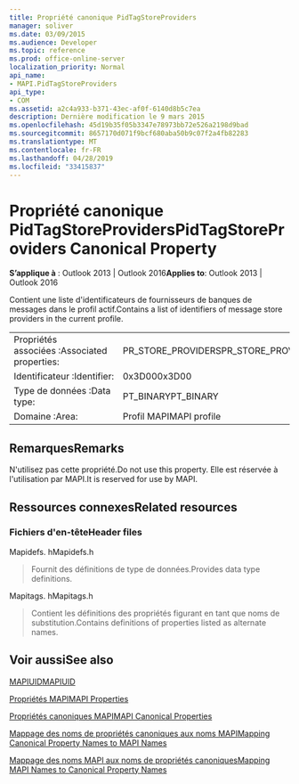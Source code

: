 ```yaml
---
title: Propriété canonique PidTagStoreProviders
manager: soliver
ms.date: 03/09/2015
ms.audience: Developer
ms.topic: reference
ms.prod: office-online-server
localization_priority: Normal
api_name:
- MAPI.PidTagStoreProviders
api_type:
- COM
ms.assetid: a2c4a933-b371-43ec-af0f-6140d8b5c7ea
description: Dernière modification le 9 mars 2015
ms.openlocfilehash: 45d19b35f05b3347e78973bb72e526a2198d9bad
ms.sourcegitcommit: 8657170d071f9bcf680aba50b9c07f2a4fb82283
ms.translationtype: MT
ms.contentlocale: fr-FR
ms.lasthandoff: 04/28/2019
ms.locfileid: "33415837"
---
```

# <a name="pidtagstoreproviders-canonical-property"></a><span data-ttu-id="c35d3-103">Propriété canonique PidTagStoreProviders</span><span class="sxs-lookup"><span data-stu-id="c35d3-103">PidTagStoreProviders Canonical Property</span></span>

  
  
<span data-ttu-id="c35d3-104">**S’applique à** : Outlook 2013 | Outlook 2016</span><span class="sxs-lookup"><span data-stu-id="c35d3-104">**Applies to**: Outlook 2013 | Outlook 2016</span></span> 
  
<span data-ttu-id="c35d3-105">Contient une liste d'identificateurs de fournisseurs de banques de messages dans le profil actif.</span><span class="sxs-lookup"><span data-stu-id="c35d3-105">Contains a list of identifiers of message store providers in the current profile.</span></span>
  
|||
|:-----|:-----|
|<span data-ttu-id="c35d3-106">Propriétés associées :</span><span class="sxs-lookup"><span data-stu-id="c35d3-106">Associated properties:</span></span>  <br/> |<span data-ttu-id="c35d3-107">PR_STORE_PROVIDERS</span><span class="sxs-lookup"><span data-stu-id="c35d3-107">PR_STORE_PROVIDERS</span></span>  <br/> |
|<span data-ttu-id="c35d3-108">Identificateur :</span><span class="sxs-lookup"><span data-stu-id="c35d3-108">Identifier:</span></span>  <br/> |<span data-ttu-id="c35d3-109">0x3D00</span><span class="sxs-lookup"><span data-stu-id="c35d3-109">0x3D00</span></span>  <br/> |
|<span data-ttu-id="c35d3-110">Type de données :</span><span class="sxs-lookup"><span data-stu-id="c35d3-110">Data type:</span></span>  <br/> |<span data-ttu-id="c35d3-111">PT_BINARY</span><span class="sxs-lookup"><span data-stu-id="c35d3-111">PT_BINARY</span></span>  <br/> |
|<span data-ttu-id="c35d3-112">Domaine :</span><span class="sxs-lookup"><span data-stu-id="c35d3-112">Area:</span></span>  <br/> |<span data-ttu-id="c35d3-113">Profil MAPI</span><span class="sxs-lookup"><span data-stu-id="c35d3-113">MAPI profile</span></span>  <br/> |
   
## <a name="remarks"></a><span data-ttu-id="c35d3-114">Remarques</span><span class="sxs-lookup"><span data-stu-id="c35d3-114">Remarks</span></span>

<span data-ttu-id="c35d3-115">N'utilisez pas cette propriété.</span><span class="sxs-lookup"><span data-stu-id="c35d3-115">Do not use this property.</span></span> <span data-ttu-id="c35d3-116">Elle est réservée à l'utilisation par MAPI.</span><span class="sxs-lookup"><span data-stu-id="c35d3-116">It is reserved for use by MAPI.</span></span>
  
## <a name="related-resources"></a><span data-ttu-id="c35d3-117">Ressources connexes</span><span class="sxs-lookup"><span data-stu-id="c35d3-117">Related resources</span></span>

### <a name="header-files"></a><span data-ttu-id="c35d3-118">Fichiers d'en-tête</span><span class="sxs-lookup"><span data-stu-id="c35d3-118">Header files</span></span>

<span data-ttu-id="c35d3-119">Mapidefs. h</span><span class="sxs-lookup"><span data-stu-id="c35d3-119">Mapidefs.h</span></span>
  
> <span data-ttu-id="c35d3-120">Fournit des définitions de type de données.</span><span class="sxs-lookup"><span data-stu-id="c35d3-120">Provides data type definitions.</span></span>
    
<span data-ttu-id="c35d3-121">Mapitags. h</span><span class="sxs-lookup"><span data-stu-id="c35d3-121">Mapitags.h</span></span>
  
> <span data-ttu-id="c35d3-122">Contient les définitions des propriétés figurant en tant que noms de substitution.</span><span class="sxs-lookup"><span data-stu-id="c35d3-122">Contains definitions of properties listed as alternate names.</span></span>
    
## <a name="see-also"></a><span data-ttu-id="c35d3-123">Voir aussi</span><span class="sxs-lookup"><span data-stu-id="c35d3-123">See also</span></span>



[<span data-ttu-id="c35d3-124">MAPIUID</span><span class="sxs-lookup"><span data-stu-id="c35d3-124">MAPIUID</span></span>](mapiuid.md)


[<span data-ttu-id="c35d3-125">Propriétés MAPI</span><span class="sxs-lookup"><span data-stu-id="c35d3-125">MAPI Properties</span></span>](mapi-properties.md)
  
[<span data-ttu-id="c35d3-126">Propriétés canoniques MAPI</span><span class="sxs-lookup"><span data-stu-id="c35d3-126">MAPI Canonical Properties</span></span>](mapi-canonical-properties.md)
  
[<span data-ttu-id="c35d3-127">Mappage des noms de propriétés canoniques aux noms MAPI</span><span class="sxs-lookup"><span data-stu-id="c35d3-127">Mapping Canonical Property Names to MAPI Names</span></span>](mapping-canonical-property-names-to-mapi-names.md)
  
[<span data-ttu-id="c35d3-128">Mappage des noms MAPI aux noms de propriétés canoniques</span><span class="sxs-lookup"><span data-stu-id="c35d3-128">Mapping MAPI Names to Canonical Property Names</span></span>](mapping-mapi-names-to-canonical-property-names.md)

